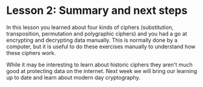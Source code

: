 # Lesson 2: Summary and next steps
In this lesson you learned about four kinds of ciphers (substitution, transposition, permutation and polygraphic ciphers) and you had a go at encrypting and decrypting data manually. This is normally done by a computer, but it is useful to do these exercises manually to understand how these ciphers work.

While it may be interesting to learn about historic ciphers they aren't much good at protecting data on the internet. Next week we will bring our learning up to date and learn about modern day cryptography.
